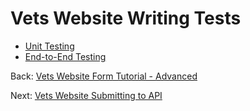 # Vets Website Writing Tests

* [Unit Testing](https://github.com/billfienberg/va.gov-team/tree/5839d463da035612a60148d7f90403dd12c8107e/platform/engineering/testing/unit-testing.md)
* [End-to-End Testing](https://github.com/billfienberg/va.gov-team/tree/5839d463da035612a60148d7f90403dd12c8107e/platform/engineering/testing/end-to-end-testing.md)

Back: [Vets Website Form Tutorial - Advanced](form-tutorial-advanced.md)

Next: [Vets Website Submitting to API](submitting-to-api.md)


